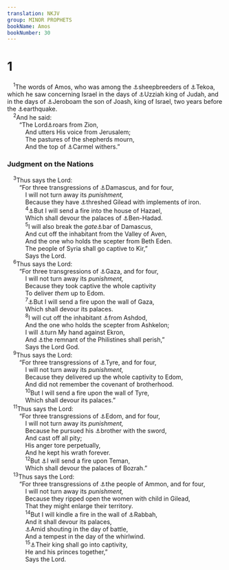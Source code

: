 ```yaml
---
translation: NKJV
group: MINOR PROPHETS
bookName: Amos 
bookNumber: 30
---
```


<div class="title"><h1>1</h1></div>
<span class="verse am_1_1"> <sup>1</sup>The words of Amos, who was among the <a data-toggle="tooltip" data-placement="bottom" title="2 Kin. 3:4; Amos 7:14">⚓</a>sheepbreeders of <a data-toggle="tooltip" data-placement="bottom" title="2 Sam. 14:2; Jer. 6:1">⚓</a>Tekoa, which he saw concerning Israel in the days of <a data-toggle="tooltip" data-placement="bottom" title="2 Kin. 15:1–7; 2 Chr. 26:1–23; Is. 1:1; Hos. 1:1">⚓</a>Uzziah king of Judah, and in the days of <a data-toggle="tooltip" data-placement="bottom" title="2 Kin. 14:23–29; Amos 7:10">⚓</a>Jeroboam the son of Joash, king of Israel, two years before the <a data-toggle="tooltip" data-placement="bottom" title="Zech. 14:5">⚓</a>earthquake.<br/></span>
<span class="verse am_1_2"> <sup>2</sup>And he said:<br/>  “The Lord<a data-toggle="tooltip" data-placement="bottom" title="Is. 42:13; Jer. 25:30; Joel 3:16">⚓</a>roars from Zion,<br/>   And utters His voice from Jerusalem;<br/>   The pastures of the shepherds mourn,<br/>   And the top of <a data-toggle="tooltip" data-placement="bottom" title="1 Sam. 25:2; Is. 33:9">⚓</a>Carmel withers.”<br/></span>
<div class="title"><h3>Judgment on the Nations</h3></div>
<span class="verse am_1_3"> <sup>3</sup>Thus says the Lord:<br/>  “For three transgressions of <a data-toggle="tooltip" data-placement="bottom" title="Is. 8:4; 17:1–3; Jer. 49:23–27; Zech. 9:1">⚓</a>Damascus, and for four,<br/>   I will not turn away its <i>punishment,</i><br/>   Because they have <a data-toggle="tooltip" data-placement="bottom" title="2 Kin. 10:32, 33">⚓</a>threshed Gilead with implements of iron.<br/></span>
<span class="verse am_1_4">   <sup>4</sup><a data-toggle="tooltip" data-placement="bottom" title="Jer. 49:27; 51:30">⚓</a>But I will send a fire into the house of Hazael,<br/>   Which shall devour the palaces of <a data-toggle="tooltip" data-placement="bottom" title="1 Kin. 20:1; 2 Kin. 6:24">⚓</a>Ben-Hadad.<br/></span>
<span class="verse am_1_5">   <sup>5</sup>I will also break the <i>gate</i><a data-toggle="tooltip" data-placement="bottom" title="2 Kin. 14:28; Is. 8:4; Jer. 51:30; Lam. 2:9">⚓</a>bar of Damascus,<br/>   And cut off the inhabitant from the Valley of Aven,<br/>   And the one who holds the scepter from Beth Eden.<br/>   The people of Syria shall go captive to Kir,”<br/>   Says the Lord.<br/></span>
<span class="verse am_1_6"> <sup>6</sup>Thus says the Lord:<br/>  “For three transgressions of <a data-toggle="tooltip" data-placement="bottom" title="1 Sam. 6:17; Jer. 47:1, 5; Zeph. 2:4">⚓</a>Gaza, and for four,<br/>   I will not turn away its <i>punishment,</i><br/>   Because they took captive the whole captivity<br/>   To deliver <i>them</i> up to Edom.<br/></span>
<span class="verse am_1_7">   <sup>7</sup><a data-toggle="tooltip" data-placement="bottom" title="Jer. 47:1">⚓</a>But I will send a fire upon the wall of Gaza,<br/>   Which shall devour its palaces.<br/></span>
<span class="verse am_1_8">   <sup>8</sup>I will cut off the inhabitant <a data-toggle="tooltip" data-placement="bottom" title="Jer. 47:5; Zeph. 2:4">⚓</a>from Ashdod,<br/>   And the one who holds the scepter from Ashkelon;<br/>   I will <a data-toggle="tooltip" data-placement="bottom" title="Ps. 81:14">⚓</a>turn My hand against Ekron,<br/>   And <a data-toggle="tooltip" data-placement="bottom" title="Is. 14:29–31; Jer. 47:1–7; Ezek. 25:16; Joel 3:4–8; Zeph. 2:4–7; Zech. 9:5–7">⚓</a>the remnant of the Philistines shall perish,”<br/>   Says the Lord God.<br/></span>
<span class="verse am_1_9"> <sup>9</sup>Thus says the Lord:<br/>  “For three transgressions of <a data-toggle="tooltip" data-placement="bottom" title="Is. 23:1–18; Jer. 25:22; Ezek. 26:2–4; Joel 3:4–8">⚓</a>Tyre, and for four,<br/>   I will not turn away its <i>punishment,</i><br/>   Because they delivered up the whole captivity to Edom,<br/>   And did not remember the covenant of brotherhood.<br/></span>
<span class="verse am_1_10">   <sup>10</sup>But I will send a fire upon the wall of Tyre,<br/>   Which shall devour its palaces.”<br/></span>
<span class="verse am_1_11"> <sup>11</sup>Thus says the Lord:<br/>  “For three transgressions of <a data-toggle="tooltip" data-placement="bottom" title="Is. 21:11; Jer. 49:8; Ezek. 25:12–14; Mal. 1:2–5">⚓</a>Edom, and for four,<br/>   I will not turn away its <i>punishment,</i><br/>   Because he pursued his <a data-toggle="tooltip" data-placement="bottom" title="Num. 20:14–21; 2 Chr. 28:17; Obad. 10–12">⚓</a>brother with the sword,<br/>   And cast off all pity;<br/>   His anger tore perpetually,<br/>   And he kept his wrath forever.<br/></span>
<span class="verse am_1_12">   <sup>12</sup>But <a data-toggle="tooltip" data-placement="bottom" title="Jer. 49:7, 20; Obad. 9, 10">⚓</a>I will send a fire upon Teman,<br/>   Which shall devour the palaces of Bozrah.”<br/></span>
<span class="verse am_1_13"> <sup>13</sup>Thus says the Lord:<br/>  “For three transgressions of <a data-toggle="tooltip" data-placement="bottom" title="Jer. 49:1; Ezek. 25:2; Zeph. 2:8, 9">⚓</a>the people of Ammon, and for four,<br/>   I will not turn away its <i>punishment,</i><br/>   Because they ripped open the women with child in Gilead,<br/>   That they might enlarge their territory.<br/></span>
<span class="verse am_1_14">   <sup>14</sup>But I will kindle a fire in the wall of <a data-toggle="tooltip" data-placement="bottom" title="Deut. 3:11; 1 Chr. 20:1; Jer. 49:2">⚓</a>Rabbah,<br/>   And it shall devour its palaces,<br/>   <a data-toggle="tooltip" data-placement="bottom" title="Ezek. 21:22; Amos 2:2">⚓</a>Amid shouting in the day of battle,<br/>   And a tempest in the day of the whirlwind.<br/></span>
<span class="verse am_1_15">   <sup>15</sup><a data-toggle="tooltip" data-placement="bottom" title="Jer. 49:3">⚓</a>Their king shall go into captivity,<br/>   He and his princes together,”<br/>   Says the Lord.<br/></span>
